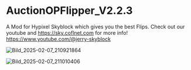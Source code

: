 # AuctionOPFlipper_V2.2.3
A Mod for Hypixel Skyblock which gives you the best Flips. Check out our youtube and https://sky.coflnet.com for more info! https://www.youtube.com/@jerry-skyblock

![Bild_2025-02-07_210921864](https://github.com/user-attachments/assets/19347ecc-e842-469b-914b-ef684280986c)

![Bild_2025-02-07_211010406](https://github.com/user-attachments/assets/9f70759c-fa65-4b74-851f-73d2938e8c4e)
